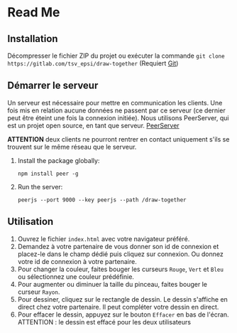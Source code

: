 # Read Me
## Installation
Décompresser le fichier ZIP du projet ou exécuter la commande
```git clone https://gitlab.com/tsv_epsi/draw-together``` (Requiert [Git](https://git-scm.com/downloads))

## Démarrer le serveur
Un serveur est nécessaire pour mettre en communication les clients. Une fois mis en relation aucune données ne passent par ce serveur (ce dernier peut être éteint une fois la connexion initiée).
Nous utilisons PeerServer, qui est un projet open source, en tant que serveur. [PeerServer](https://github.com/peers/peerjs-server)

**ATTENTION** deux clients ne pourront rentrer en contact uniquement s'ils se trouvent sur le même réseau que le serveur.

1. Install the package globally:
    ```shell script
    npm install peer -g
    ```
    
1. Run the server:
    ```shell script
    peerjs --port 9000 --key peerjs --path /draw-together
    ```

## Utilisation
1. Ouvrez le fichier `index.html` avec votre navigateur préféré.
1. Demandez à votre partenaire de vous donner son id de connexion et placez-le 
dans le champ dédié puis cliquez sur connexion. Ou donnez votre id de connexion à votre partenaire.
1. Pour changer la couleur, faites bouger les curseurs `Rouge`, `Vert` et `Bleu` ou sélectionnez
une couleur prédéfinie.
1. Pour augmenter ou diminuer la taille du pinceau, faites bouger le curseur `Rayon`.
1. Pour dessiner, cliquez sur le rectangle de dessin. Le dessin s'affiche en direct chez votre partenaire.
Il peut compléter votre dessin en direct.
1. Pour effacer le dessin, appuyez sur le bouton `Effacer` en bas de l'écran. 
ATTENTION : le dessin est effacé pour les deux utilisateurs
